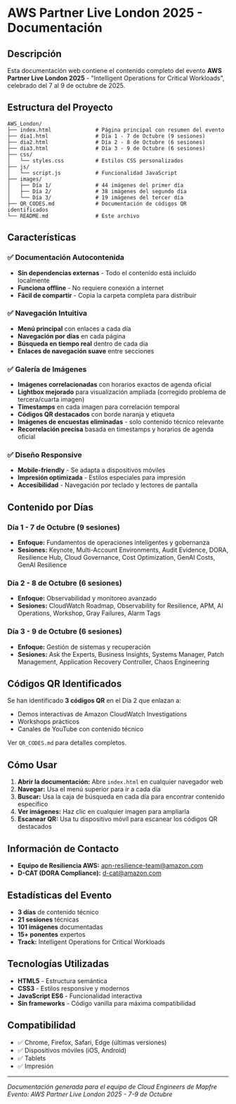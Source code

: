 # AWS Partner Live London 2025 - Documentación

## Descripción

Esta documentación web contiene el contenido completo del evento **AWS Partner Live London 2025** - "Intelligent Operations for Critical Workloads", celebrado del 7 al 9 de octubre de 2025.

## Estructura del Proyecto

```
AWS_London/
├── index.html              # Página principal con resumen del evento
├── dia1.html               # Día 1 - 7 de Octubre (9 sesiones)
├── dia2.html               # Día 2 - 8 de Octubre (6 sesiones)
├── dia3.html               # Día 3 - 9 de Octubre (6 sesiones)
├── css/
│   └── styles.css          # Estilos CSS personalizados
├── js/
│   └── script.js           # Funcionalidad JavaScript
├── images/
│   ├── Día 1/              # 44 imágenes del primer día
│   ├── Día 2/              # 38 imágenes del segundo día
│   └── Día 3/              # 19 imágenes del tercer día
├── QR_CODES.md             # Documentación de códigos QR identificados
└── README.md               # Este archivo
```

## Características

### ✅ Documentación Autocontenida
- **Sin dependencias externas** - Todo el contenido está incluido localmente
- **Funciona offline** - No requiere conexión a internet
- **Fácil de compartir** - Copia la carpeta completa para distribuir

### ✅ Navegación Intuitiva
- **Menú principal** con enlaces a cada día
- **Navegación por días** en cada página
- **Búsqueda en tiempo real** dentro de cada día
- **Enlaces de navegación suave** entre secciones

### ✅ Galería de Imágenes
- **Imágenes correlacionadas** con horarios exactos de agenda oficial
- **Lightbox mejorado** para visualización ampliada (corregido problema de tercera/cuarta imagen)
- **Timestamps** en cada imagen para correlación temporal
- **Códigos QR destacados** con borde naranja y etiqueta
- **Imágenes de encuestas eliminadas** - solo contenido técnico relevante
- **Recorrelación precisa** basada en timestamps y horarios de agenda oficial

### ✅ Diseño Responsive
- **Mobile-friendly** - Se adapta a dispositivos móviles
- **Impresión optimizada** - Estilos especiales para impresión
- **Accesibilidad** - Navegación por teclado y lectores de pantalla

## Contenido por Días

### Día 1 - 7 de Octubre (9 sesiones)
- **Enfoque:** Fundamentos de operaciones inteligentes y gobernanza
- **Sesiones:** Keynote, Multi-Account Environments, Audit Evidence, DORA, Resilience Hub, Cloud Governance, Cost Optimization, GenAI Costs, GenAI Resilience

### Día 2 - 8 de Octubre (6 sesiones)
- **Enfoque:** Observabilidad y monitoreo avanzado
- **Sesiones:** CloudWatch Roadmap, Observability for Resilience, APM, AI Operations, Workshop, Gray Failures, Alarm Tags

### Día 3 - 9 de Octubre (6 sesiones)
- **Enfoque:** Gestión de sistemas y recuperación
- **Sesiones:** Ask the Experts, Business Insights, Systems Manager, Patch Management, Application Recovery Controller, Chaos Engineering

## Códigos QR Identificados

Se han identificado **3 códigos QR** en el Día 2 que enlazan a:
- Demos interactivas de Amazon CloudWatch Investigations
- Workshops prácticos
- Canales de YouTube con contenido técnico

Ver `QR_CODES.md` para detalles completos.

## Cómo Usar

1. **Abrir la documentación:** Abre `index.html` en cualquier navegador web
2. **Navegar:** Usa el menú superior para ir a cada día
3. **Buscar:** Usa la caja de búsqueda en cada día para encontrar contenido específico
4. **Ver imágenes:** Haz clic en cualquier imagen para ampliarla
5. **Escanear QR:** Usa tu dispositivo móvil para escanear los códigos QR destacados

## Información de Contacto

- **Equipo de Resiliencia AWS:** apn-resilience-team@amazon.com
- **D-CAT (DORA Compliance):** d-cat@amazon.com

## Estadísticas del Evento

- **3 días** de contenido técnico
- **21 sesiones** técnicas
- **101 imágenes** documentadas
- **15+ ponentes** expertos
- **Track:** Intelligent Operations for Critical Workloads

## Tecnologías Utilizadas

- **HTML5** - Estructura semántica
- **CSS3** - Estilos responsive y modernos
- **JavaScript ES6** - Funcionalidad interactiva
- **Sin frameworks** - Código vanilla para máxima compatibilidad

## Compatibilidad

- ✅ Chrome, Firefox, Safari, Edge (últimas versiones)
- ✅ Dispositivos móviles (iOS, Android)
- ✅ Tablets
- ✅ Impresión

---

*Documentación generada para el equipo de Cloud Engineers de Mapfre*
*Evento: AWS Partner Live London 2025 - 7-9 de Octubre*
